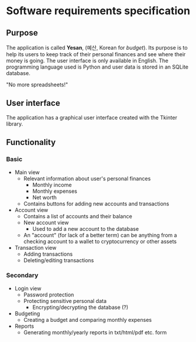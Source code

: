 # Software requirements specification

## Purpose

The application is called **Yesan**, (예산, Korean for *budget*). Its purpose is to help its users to keep track of their personal finances and see where their money is going. The user interface is only available in English. The programming language used is Python and user data is stored in an SQLite database.

"No more spreadsheets!"

## User interface

The application has a graphical user interface created with the Tkinter library.

## Functionality

### Basic

- Main view
  - Relevant information about user's personal finances
    - Monthly income
    - Monthly expenses
    - Net worth
  - Contains buttons for adding new accounts and transactions
- Account view
  - Contains a list of accounts and their balance
  - New account view
    - Used to add a new account to the database
  - An "account" (for lack of a better term) can be anything from a checking account to a wallet to cryptocurrency or other assets
- Transaction view
  - Adding transactions
  - Deleting/editing transactions

### Secondary

- Login view
  - Password protection
  - Protecting sensitive personal data
    - Encrypting/decrypting the database (?)
- Budgeting
  - Creating a budget and comparing monthly expenses
- Reports
  - Generating monthly/yearly reports in txt/html/pdf etc. form
